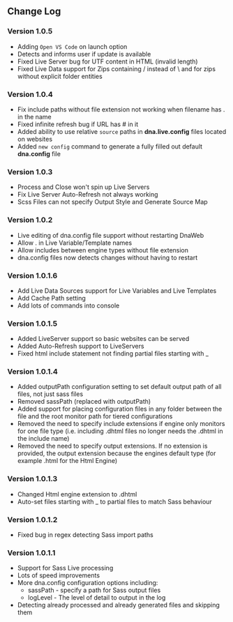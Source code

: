 ## Change Log

### Version 1.0.5

- Adding `Open VS Code` on launch option
- Detects and informs user if update is available
- Fixed Live Server bug for UTF content in HTML (invalid length)
- Fixed Live Data support for Zips containing / instead of \ and for zips without explicit folder entities

### Version 1.0.4

- Fix include paths without file extension not working when filename has . in the name
- Fixed infinite refresh bug if URL has # in it
- Added ability to use relative `source` paths in **dna.live.config** files located on websites
- Added `new config` command to generate a fully filled out default **dna.config** file

### Version 1.0.3

- Process and Close won't spin up Live Servers
- Fix Live Server Auto-Refresh not always working
- Scss Files can not specify Output Style and Generate Source Map

### Version 1.0.2

- Live editing of dna.config file support without restarting DnaWeb
- Allow . in Live Variable/Template names
- Allow includes between engine types without file extension
- dna.config files now detects changes without having to restart

### Version 1.0.1.6

- Add Live Data Sources support for Live Variables and Live Templates
- Add Cache Path setting
- Add lots of commands into console

### Version 1.0.1.5

- Added LiveServer support so basic websites can be served
- Added Auto-Refresh support to LiveServers
- Fixed html include statement not finding partial files starting with _

### Version 1.0.1.4

- Added outputPath configuration setting to set default output path of all files, not just sass files
- Removed sassPath (replaced with outputPath)
- Added support for placing configuration files in any folder between the file and the root monitor path for tiered configurations
- Removed the need to specify include extensions if engine only monitors for one file type (i.e. including .dhtml files no longer needs the .dhtml in the include name)
- Removed the need to specify output extensions. If no extension is provided, the output extension because the engines default type (for example .html for the Html Engine)

### Version 1.0.1.3

- Changed Html engine extension to .dhtml
- Auto-set files starting with _ to partial files to match Sass behaviour

### Version 1.0.1.2

- Fixed bug in regex detecting Sass import paths

### Version 1.0.1.1

- Support for Sass Live processing
- Lots of speed improvements
- More dna.config configuration options including:
  - sassPath - specify a path for Sass output files
  - logLevel - The level of detail to output in the log
- Detecting already processed and already generated files and skipping them

